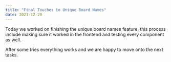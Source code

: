```yaml
---
title: "Final Touches to Unique Board Names"
date: 2021-12-20
---
```


Today we worked on finishing the unique board names feature, this process include making sure it worked in the frontend and testing every component as well.

After some tries everything works and we are happy to move onto the next tasks.

